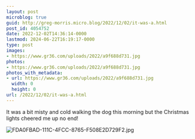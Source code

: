 ```yaml
---
layout: post
microblog: true
guid: http://greg-morris.micro.blog/2022/12/02/it-was-a.html
post_id: 4054752
date: 2022-12-02T14:36:14-0000
lastmod: 2024-06-22T16:19:17-0000
type: post
images:
- https://www.gr36.com/uploads/2022/a9f688d731.jpg
photos:
- https://www.gr36.com/uploads/2022/a9f688d731.jpg
photos_with_metadata:
- url: https://www.gr36.com/uploads/2022/a9f688d731.jpg
  width: 0
  height: 0
url: /2022/12/02/it-was-a.html
---
```

It was a bit misty and cold walking the dog this morning but the Christmas lights cheered me up no end!

![FDA0FBAD-111C-4FCC-8765-F508E2D729F2.jpg](https://www.gr36.com/uploads/2022/a9f688d731.jpg)
